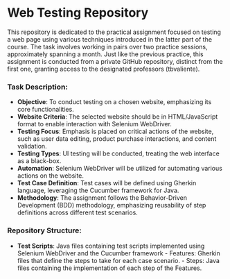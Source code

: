 # Web Testing Repository
This repository is dedicated to the practical assignment focused on testing a web page using various techniques introduced in the latter part of the course. The task involves working in pairs over two practice sessions, approximately spanning a month. Just like the previous practice, this assignment is conducted from a private GitHub repository, distinct from the first one, granting access to the designated professors (tbvaliente).

### Task Description:

- **Objective**: To conduct testing on a chosen website, emphasizing its core functionalities.
- **Website Criteria**: The selected website should be in HTML/JavaScript format to enable interaction with Selenium WebDriver.
- **Testing Focus**: Emphasis is placed on critical actions of the website, such as user data editing, product purchase interactions, and content validation.
- **Testing Types**: UI testing will be conducted, treating the web interface as a black-box.
- **Automation**: Selenium WebDriver will be utilized for automating various actions on the website.
- **Test Case Definition**: Test cases will be defined using Gherkin language, leveraging the Cucumber framework for Java.
- **Methodology**: The assignment follows the Behavior-Driven Development (BDD) methodology, emphasizing reusability of step definitions across different test scenarios.

### Repository Structure:

- **Test Scripts**: Java files containing test scripts implemented using Selenium WebDriver and the Cucumber framework
      - Features: Gherkin files that define the steps to take for each case scenario.
      - Steps: Java files containing the implementation of each step of the Features.
